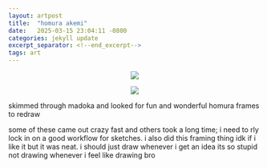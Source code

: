 ```yaml
---
layout: artpost
title:  "homura akemi"
date:   2025-03-15 23:04:11 -0800
categories: jekyll update 
excerpt_separator: <!--end_excerpt-->
tags: art
---
```

<p align="center">
    <img src="../../../../../../../assets/images/3152025-1.png">
</p>
<!--end_excerpt-->
<p align="center">
    <img src="../../../../../../../assets/images/3152025-2.png">
</p>

skimmed through madoka and looked for fun and wonderful homura frames to redraw

some of these came out crazy fast and others took a long time; i need to rly lock in on a good workflow for sketches. i also did this framing thing idk if i like it but it was neat. i should just draw whenever i get an idea its so stupid not drawing whenever i feel like drawing bro

